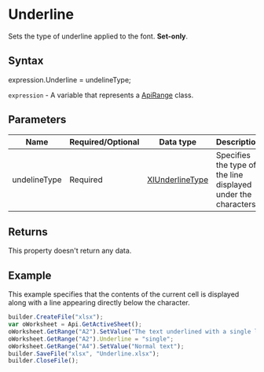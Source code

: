 # Underline

Sets the type of underline applied to the font. **Set-only**.

## Syntax

expression.Underline = undelineType;

`expression` - A variable that represents a [ApiRange](../ApiRange.md) class.

## Parameters

| **Name** | **Required/Optional** | **Data type** | **Description** |
| ------------- | ------------- | ------------- | ------------- |
| undelineType | Required | [XlUnderlineType](../../../Enumerations/XlUnderlineType.md) | Specifies the type of the line displayed under the characters. |

## Returns

This property doesn't return any data.

## Example

This example specifies that the contents of the current cell is displayed along with a line appearing directly below the character.

```javascript
builder.CreateFile("xlsx");
var oWorksheet = Api.GetActiveSheet();
oWorksheet.GetRange("A2").SetValue("The text underlined with a single line");
oWorksheet.GetRange("A2").Underline = "single";
oWorksheet.GetRange("A4").SetValue("Normal text");
builder.SaveFile("xlsx", "Underline.xlsx");
builder.CloseFile();
```